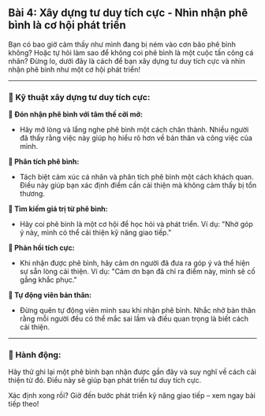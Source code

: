 ## Bài 4: Xây dựng tư duy tích cực - Nhìn nhận phê bình là cơ hội phát triển

Bạn có bao giờ cảm thấy như mình đang bị ném vào cơn bão phê bình không? Hoặc tự hỏi làm sao để không coi phê bình là một cuộc tấn công cá nhân? Đừng lo, dưới đây là cách để bạn xây dựng tư duy tích cực và nhìn nhận phê bình như một cơ hội phát triển!

---

### 📌 Kỹ thuật xây dựng tư duy tích cực:

**🔹 Đón nhận phê bình với tâm thế cởi mở:**
- Hãy mở lòng và lắng nghe phê bình một cách chân thành. Nhiều người đã thấy rằng việc này giúp họ hiểu rõ hơn về bản thân và công việc của mình.

**🔹 Phân tích phê bình:**
- Tách biệt cảm xúc cá nhân và phân tích phê bình một cách khách quan. Điều này giúp bạn xác định điểm cần cải thiện mà không cảm thấy bị tổn thương.

**🔹 Tìm kiếm giá trị từ phê bình:**
- Hãy coi phê bình là một cơ hội để học hỏi và phát triển. Ví dụ: "Nhờ góp ý này, mình có thể cải thiện kỹ năng giao tiếp."

**🔹 Phản hồi tích cực:**
- Khi nhận được phê bình, hãy cảm ơn người đã đưa ra góp ý và thể hiện sự sẵn lòng cải thiện. Ví dụ: "Cảm ơn bạn đã chỉ ra điểm này, mình sẽ cố gắng khắc phục."

**🔹 Tự động viên bản thân:**
- Đừng quên tự động viên mình sau khi nhận phê bình. Nhắc nhở bản thân rằng mỗi người đều có thể mắc sai lầm và điều quan trọng là biết cách cải thiện.

---

### 🚀 Hành động:

Hãy thử ghi lại một phê bình bạn nhận được gần đây và suy nghĩ về cách cải thiện từ đó. Điều này sẽ giúp bạn phát triển tư duy tích cực.

Xác định xong rồi? Giờ đến bước phát triển kỹ năng giao tiếp – xem ngay bài tiếp theo!